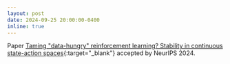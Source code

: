 ```yaml
---
layout: post
date: 2024-09-25 20:00:00-0400
inline: true
---
```


Paper [Taming "data-hungry" reinforcement learning? Stability in continuous state-action spaces](https://openreview.net/forum?id=CbHz30KeA4&noteId=JoGxiOkQem){:target="\_blank"} accepted by NeurIPS 2024.

